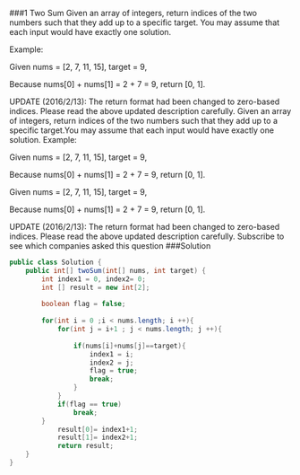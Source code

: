 ###1 Two Sum
Given an array of integers, return indices of the two numbers such that they add up to a specific target.
You may assume that each input would have exactly one solution.

Example:

Given nums = [2, 7, 11, 15], target = 9,

Because nums[0] + nums[1] = 2 + 7 = 9,
return [0, 1].



UPDATE (2016/2/13):
The return format had been changed to zero-based indices. Please read the above updated description carefully.
Given an array of integers, return indices of the two numbers such that they add up to a specific target.You may assume that each input would have exactly one solution.
Example:

Given nums = [2, 7, 11, 15], target = 9,

Because nums[0] + nums[1] = 2 + 7 = 9,
return [0, 1].


Given nums = [2, 7, 11, 15], target = 9,

Because nums[0] + nums[1] = 2 + 7 = 9,
return [0, 1].

UPDATE (2016/2/13):
The return format had been changed to zero-based indices. Please read the above updated description carefully.
Subscribe to see which companies asked this question
###Solution
```java
public class Solution {
    public int[] twoSum(int[] nums, int target) {
        int index1 = 0, index2= 0;
		int [] result = new int[2];
		
		boolean flag = false;
		
		for(int i = 0 ;i < nums.length; i ++){			
			for(int j = i+1 ; j < nums.length; j ++){
				
				if(nums[i]+nums[j]==target){
					index1 = i;
					index2 = j;
					flag = true;
					break;
				}
			}
			if(flag == true)
				break;
		}
			result[0]= index1+1;
			result[1]= index2+1;
			return result;
    }
}